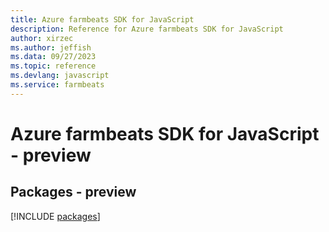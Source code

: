 ```yaml
---
title: Azure farmbeats SDK for JavaScript
description: Reference for Azure farmbeats SDK for JavaScript
author: xirzec
ms.author: jeffish
ms.data: 09/27/2023
ms.topic: reference
ms.devlang: javascript
ms.service: farmbeats
---
```

# Azure farmbeats SDK for JavaScript - preview
## Packages - preview
[!INCLUDE [packages](farmbeats-index.md)]